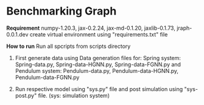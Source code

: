 # __Benchmarking Graph__

__Requirement__
numpy-1.20.3, jax-0.2.24, jax-md-0.1.20, jaxlib-0.1.73, jraph-0.0.1.dev
create virtual environment using "requirements.txt" file

__How to run__
Run all spcripts from scripts directory
1. First generate data using Data generation files for:
    Spring system:    Spring-data.py, Spring-data-HGNN.py, Spring-data-FGNN.py and
    Pendulum system:  Pendulum-data.py, Pendulum-data-HGNN.py, Pendulum-data-FGNN.py

2. Run respective model using "sys.py" file and post simulation using "sys-post.py" file. (sys: simulation system)
